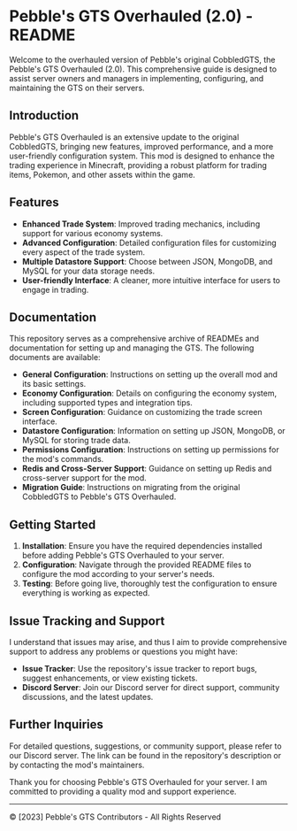 # Pebble's GTS Overhauled (2.0) - README

Welcome to the overhauled version of Pebble's original CobbledGTS, the Pebble's GTS Overhauled (2.0). This comprehensive guide is designed to assist server owners and managers in implementing, configuring, and maintaining the GTS on their servers.

## Introduction

Pebble's GTS Overhauled is an extensive update to the original CobbledGTS, bringing new features, improved performance, and a more user-friendly configuration system. This mod is designed to enhance the trading experience in Minecraft, providing a robust platform for trading items, Pokemon, and other assets within the game.

## Features

- **Enhanced Trade System**: Improved trading mechanics, including support for various economy systems.
- **Advanced Configuration**: Detailed configuration files for customizing every aspect of the trade system.
- **Multiple Datastore Support**: Choose between JSON, MongoDB, and MySQL for your data storage needs.
- **User-friendly Interface**: A cleaner, more intuitive interface for users to engage in trading.

## Documentation

This repository serves as a comprehensive archive of READMEs and documentation for setting up and managing the GTS. The following documents are available:

- **General Configuration**: Instructions on setting up the overall mod and its basic settings.
- **Economy Configuration**: Details on configuring the economy system, including supported types and integration tips.
- **Screen Configuration**: Guidance on customizing the trade screen interface.
- **Datastore Configuration**: Information on setting up JSON, MongoDB, or MySQL for storing trade data.
- **Permissions Configuration**: Instructions on setting up permissions for the mod's commands.
- **Redis and Cross-Server Support**: Guidance on setting up Redis and cross-server support for the mod.
- **Migration Guide**: Instructions on migrating from the original CobbledGTS to Pebble's GTS Overhauled.

## Getting Started

1. **Installation**: Ensure you have the required dependencies installed before adding Pebble's GTS Overhauled to your server.
2. **Configuration**: Navigate through the provided README files to configure the mod according to your server's needs.
3. **Testing**: Before going live, thoroughly test the configuration to ensure everything is working as expected.

## Issue Tracking and Support

I understand that issues may arise, and thus I aim to provide comprehensive support to address any problems or questions you might have:

- **Issue Tracker**: Use the repository's issue tracker to report bugs, suggest enhancements, or view existing tickets.
- **Discord Server**: Join our Discord server for direct support, community discussions, and the latest updates.

## Further Inquiries

For detailed questions, suggestions, or community support, please refer to our Discord server. The link can be found in the repository's description or by contacting the mod's maintainers.

Thank you for choosing Pebble's GTS Overhauled for your server. I am committed to providing a quality mod and support experience.

---

© [2023] Pebble's GTS Contributors - All Rights Reserved
